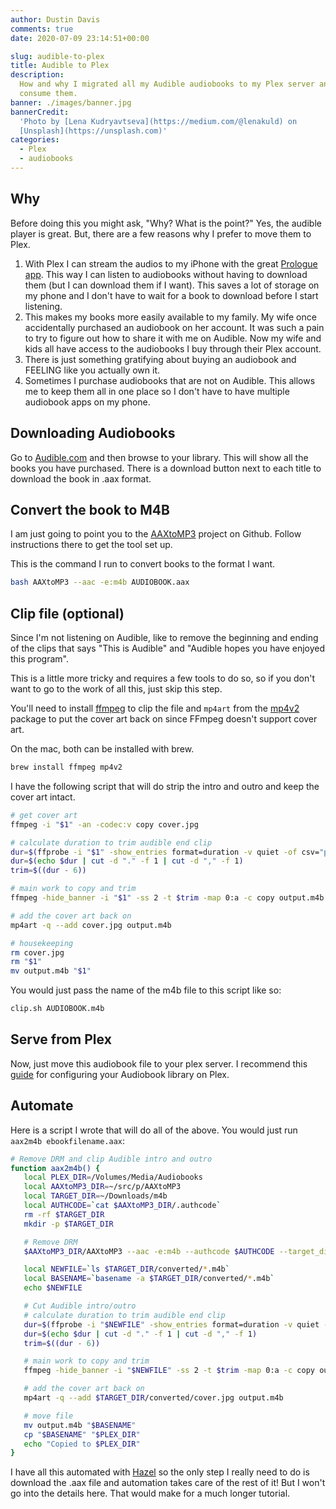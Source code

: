 ```yaml
---
author: Dustin Davis
comments: true
date: 2020-07-09 23:14:51+00:00

slug: audible-to-plex
title: Audible to Plex
description:
  How and why I migrated all my Audible audiobooks to my Plex server and how I
  consume them.
banner: ./images/banner.jpg
bannerCredit:
  'Photo by [Lena Kudryavtseva](https://medium.com/@lenakuld) on
  [Unsplash](https://unsplash.com)'
categories:
  - Plex
  - audiobooks
---
```


## Why

Before doing this you might ask, "Why? What is the point?" Yes, the audible
player is great. But, there are a few reasons why I prefer to move them to Plex.

1. With Plex I can stream the audios to my iPhone with the great
   [Prologue app](https://prologue-app.com/). This way I can listen to
   audiobooks without having to download them (but I can download them if I
   want). This saves a lot of storage on my phone and I don't have to wait for a
   book to download before I start listening.
2. This makes my books more easily available to my family. My wife once
   accidentally purchased an audiobook on her account. It was such a pain to try
   to figure out how to share it with me on Audible. Now my wife and kids all
   have access to the audiobooks I buy through their Plex account.
3. There is just something gratifying about buying an audiobook and FEELING like
   you actually own it.
4. Sometimes I purchase audiobooks that are not on Audible. This allows me to
   keep them all in one place so I don't have to have multiple audiobook apps on
   my phone.

## Downloading Audiobooks

Go to [Audible.com](https://amzn.to/3oyWUTI) and then browse to your library.
This will show all the books you have purchased. There is a download button next
to each title to download the book in .aax format.

## Convert the book to M4B

I am just going to point you to the
[AAXtoMP3](https://github.com/KrumpetPirate/AAXtoMP3) project on Github. Follow
instructions there to get the tool set up.

This is the command I run to convert books to the format I want.

```bash
bash AAXtoMP3 --aac -e:m4b AUDIOBOOK.aax
```

## Clip file (optional)

Since I'm not listening on Audible, like to remove the beginning and ending of
the clips that says "This is Audible" and "Audible hopes you have enjoyed this
program".

This is a little more tricky and requires a few tools to do so, so if you don't
want to go to the work of all this, just skip this step.

You'll need to install [ffmpeg](https://ffmpeg.org/) to clip the file and
`mp4art` from the [mp4v2](https://github.com/TechSmith/mp4v2) package to put the
cover art back on since FFmpeg doesn't support cover art.

On the mac, both can be installed with brew.

```bash
brew install ffmpeg mp4v2
```

I have the following script that will do strip the intro and outro and keep the
cover art intact.

```bash
# get cover art
ffmpeg -i "$1" -an -codec:v copy cover.jpg

# calculate duration to trim audible end clip
dur=$(ffprobe -i "$1" -show_entries format=duration -v quiet -of csv="p=0")
dur=$(echo $dur | cut -d "." -f 1 | cut -d "," -f 1)
trim=$((dur - 6))

# main work to copy and trim
ffmpeg -hide_banner -i "$1" -ss 2 -t $trim -map 0:a -c copy output.m4b

# add the cover art back on
mp4art -q --add cover.jpg output.m4b

# housekeeping
rm cover.jpg
rm "$1"
mv output.m4b "$1"
```

You would just pass the name of the m4b file to this script like so:

```bash
clip.sh AUDIOBOOK.m4b
```

## Serve from Plex

Now, just move this audiobook file to your plex server. I recommend this
[guide](https://github.com/seanap/Plex-Audiobook-Guide) for configuring your
Audiobook library on Plex.

## Automate

Here is a script I wrote that will do all of the above. You would just run
`aax2m4b ebookfilename.aax`:

```bash
# Remove DRM and clip Audible intro and outro
function aax2m4b() {
   local PLEX_DIR=/Volumes/Media/Audiobooks
   local AAXtoMP3_DIR=~/src/p/AAXtoMP3
   local TARGET_DIR=~/Downloads/m4b
   local AUTHCODE=`cat $AAXtoMP3_DIR/.authcode`
   rm -rf $TARGET_DIR
   mkdir -p $TARGET_DIR

   # Remove DRM
   $AAXtoMP3_DIR/AAXtoMP3 --aac -e:m4b --authcode $AUTHCODE --target_dir $TARGET_DIR -D 'converted' -F '$title by $artist' "$1"

   local NEWFILE=`ls $TARGET_DIR/converted/*.m4b`
   local BASENAME=`basename -a $TARGET_DIR/converted/*.m4b`
   echo $NEWFILE

   # Cut Audible intro/outro
   # calculate duration to trim audible end clip
   dur=$(ffprobe -i "$NEWFILE" -show_entries format=duration -v quiet -of csv="p=0")
   dur=$(echo $dur | cut -d "." -f 1 | cut -d "," -f 1)
   trim=$((dur - 6))

   # main work to copy and trim
   ffmpeg -hide_banner -i "$NEWFILE" -ss 2 -t $trim -map 0:a -c copy output.m4b

   # add the cover art back on
   mp4art -q --add $TARGET_DIR/converted/cover.jpg output.m4b

   # move file
   mv output.m4b "$BASENAME"
   cp "$BASENAME" "$PLEX_DIR"
   echo "Copied to $PLEX_DIR"
}
```

I have all this automated with [Hazel](https://www.noodlesoft.com/) so the only
step I really need to do is download the .aax file and automation takes care of
the rest of it! But I won't go into the details here. That would make for a much
longer tutorial.
